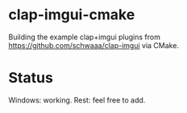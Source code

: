 # clap-imgui-cmake

Building the example clap+imgui plugins from https://github.com/schwaaa/clap-imgui
via CMake.

# Status

Windows: working.
Rest: feel free to add.

